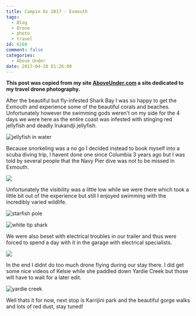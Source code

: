 ```yaml
---
title: Campin Oz 2017 - Exmouth
tags:
  - Blog
  - Drone
  - photo
  - travel
id: 6168
comment: false
categories:
  - Above Under
date: 2017-04-20 01:26:00
---
```


**This post was copied from my site [AboveUnder.com](https://aboveunder.com) a site dedicated to my travel drone photography.**

After the beautiful but fly-infested Shark Bay I was so happy to get the Exmouth and experience some of the beautiful corals and beaches. Unfortunately however the swimming gods weren't on my side for the 4 days we were here as the entire coast was infested with stinging red jellyfish and deadly Irukandji jellyfish.

![jellyfish in water](//cdn.shopify.com/s/files/1/1830/7597/files/YDXJ0260_1024x1024.jpg?v=1492650703)

Because snorkeling was a no go I decided instead to book myself into a scuba diving trip, I havent done one since Columbia 3 years ago but I was told by several people that the Navy Pier dive was not to be missed in Exmouth.

![](//cdn.shopify.com/s/files/1/1830/7597/files/YDXJ0340_1024x1024.jpg?v=1492651257)

Unfortunately the visibility was a little low while we were there which took a little bit out of the experience but still I enjoyed swimming with the incredibly varied wildlife.

![starfish pole](//cdn.shopify.com/s/files/1/1830/7597/files/YDXJ0285_1024x1024.jpg?v=1492651337)

![white tip shark](//cdn.shopify.com/s/files/1/1830/7597/files/YDXJ0300_1024x1024.jpg?v=1492651376)

We were also beset with electrical troubles in our trailer and thus were forced to spend a day with it in the garage with electrical specialists.

![](//cdn.shopify.com/s/files/1/1830/7597/files/IMG_7422_1024x1024.JPG?v=1492651040)

In the end I didnt do too much drone flying during our stay there. I did get some nice videos of Kelsie while she paddled down Yardie Creek but those will have to wait for a later edit.

![yardie creek](//cdn.shopify.com/s/files/1/1830/7597/files/DJI_0521_1024x1024.jpg?v=1492651459)

Well thats it for now, next stop is Karrijini park and the beautiful gorge walks and lots of red dust, stay tuned!